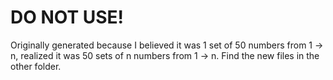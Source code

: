 # DO NOT USE!

Originally generated because I believed it was 1 set of 50 numbers from 1 -> n, realized it was 50 sets of n numbers from 1 -> n. Find the new files in the other folder.
